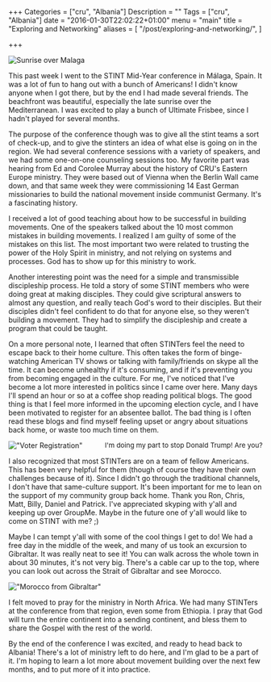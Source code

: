 +++
Categories = ["cru", "Albania"]
Description = ""
Tags = ["cru", "Albania"]
date = "2016-01-30T22:02:22+01:00"
menu = "main"
title = "Exploring and Networking"
aliases = [
  "/post/exploring-and-networking/",
]

+++

![Sunrise over Malaga](/images/malaga_sunrise.640x.jpg)

This past week I went to the STINT Mid-Year conference in Málaga, Spain.  It was a lot of fun to hang out with a bunch of Americans!  I didn't know anyone when I got there, but by the end I had made several friends.  The beachfront was beautiful, especially the late sunrise over the Mediterranean.  I was excited to play a bunch of Ultimate Frisbee, since I hadn't played for several months.

The purpose of the conference though was to give all the stint teams a sort of check-up, and to give the stinters an idea of what else is going on in the region.  We had several conference sessions with a variety of speakers, and we had some one-on-one counseling sessions too.  My favorite part was hearing from Ed and Corolee Murray about the history of CRU's Eastern Europe ministry.  They were based out of Vienna when the Berlin Wall came down, and that same week they were commissioning 14 East German missionaries to build the national movement inside communist Germany.  It's a fascinating history.

I received a lot of good teaching about how to be successful in building movements.  One of the speakers talked about the 10 most common mistakes in building movements.  I realized I am guilty of some of the mistakes on this list.  The most important two were related to trusting the power of the Holy Spirit in ministry, and not relying on systems and processes.  God has to show up for this ministry to work.  

Another interesting point was the need for a simple and transmissible discipleship process.  He told a story of some STINT members who were doing great at making disciples.  They could give scriptural answers to almost any question, and really teach God's word to their disciples.  But their disciples didn't feel confident to do that for anyone else, so they weren't building a movement.  They had to simplify the discipleship and create a program that could be taught.

On a more personal note, I learned that often STINTers feel the need to escape back to their home culture.  This often takes the form of binge-watching American TV shows or talking with family/friends on skype all the time.  It can become unhealthy if it's consuming, and if it's preventing you from becoming engaged in the culture.  For me, I've noticed that I've become a lot more interested in politics since I came over here.  Many days I'll spend an hour or so at a coffee shop reading political blogs.  The good thing is that I feel more informed in the upcoming election cycle, and I have been motivated to register for an absentee ballot.  The bad thing is I often read these blogs and find myself feeling upset or angry about situations back home, or waste too much time on them.

!["Voter Registration"](/images/voting.640x.jpg)
<span style="float: right; font-size: 10pt;">I'm doing my part to stop Donald Trump!  Are you?</span>

I also recognized that most STINTers are on a team of fellow Americans.  This has been very helpful for them (though of course they have their own challenges because of it).  Since I didn't go through the traditional channels, I don't have that same-culture support.  It's been important for me to lean on the support of my community group back home.  Thank you Ron, Chris, Matt, Billy, Daniel and Patrick.  I've appreciated skyping with y'all and keeping up over GroupMe.  Maybe in the future one of y'all would like to come on STINT with me? ;)

Maybe I can tempt y'all with some of the cool things I get to do!  We had a free day in the middle of the week, and many of us took an excursion to Gibraltar.  It was really neat to see it!  You can walk across the whole town in about 30 minutes, it's not very big.  There's a cable car up to the top, where you can look out across the Strait of Gibraltar and see Morocco.

!["Morocco from Gibraltar"](/images/gibraltar.640x.jpg)

I felt moved to pray for the ministry in North Africa.  We had many STINTers at the conference from that region, even some from Ethiopia.  I pray that God will turn the entire continent into a sending continent, and bless them to share the Gospel with the rest of the world.

By the end of the conference I was excited, and ready to head back to Albania!  There's a lot of ministry left to do here, and I'm glad to be a part of it.  I'm hoping to learn a lot more about movement building over the next few months, and to put more of it into practice.